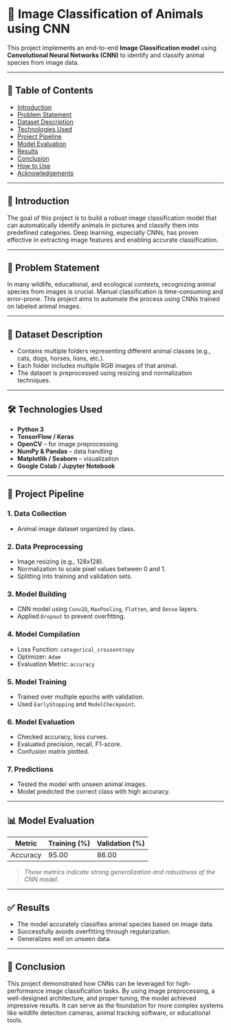 # 🐾 Image Classification of Animals using CNN

This project implements an end-to-end **Image Classification model** using **Convolutional Neural Networks (CNN)** to identify and classify animal species from image data.

---

## 📌 Table of Contents

- [Introduction](#introduction)
- [Problem Statement](#problem-statement)
- [Dataset Description](#dataset-description)
- [Technologies Used](#technologies-used)
- [Project Pipeline](#project-pipeline)
- [Model Evaluation](#model-evaluation)
- [Results](#results)
- [Conclusion](#conclusion)
- [How to Use](#how-to-use)
- [Acknowledgements](#acknowledgements)

---

## 📖 Introduction

The goal of this project is to build a robust image classification model that can automatically identify animals in pictures and classify them into predefined categories. Deep learning, especially CNNs, has proven effective in extracting image features and enabling accurate classification.

---

## 🧩 Problem Statement

In many wildlife, educational, and ecological contexts, recognizing animal species from images is crucial. Manual classification is time-consuming and error-prone. This project aims to automate the process using CNNs trained on labeled animal images.

---

## 📂 Dataset Description

- Contains multiple folders representing different animal classes (e.g., cats, dogs, horses, lions, etc.).
- Each folder includes multiple RGB images of that animal.
- The dataset is preprocessed using resizing and normalization techniques.

---

## 🛠️ Technologies Used

- **Python 3**
- **TensorFlow / Keras**
- **OpenCV** – for image preprocessing
- **NumPy & Pandas** – data handling
- **Matplotlib / Seaborn** – visualization
- **Google Colab / Jupyter Notebook**

---

## 🔁 Project Pipeline

### 1. **Data Collection**
- Animal image dataset organized by class.

### 2. **Data Preprocessing**
- Image resizing (e.g., 128x128).
- Normalization to scale pixel values between 0 and 1.
- Splitting into training and validation sets.

### 3. **Model Building**
- CNN model using `Conv2D`, `MaxPooling`, `Flatten`, and `Dense` layers.
- Applied `Dropout` to prevent overfitting.

### 4. **Model Compilation**
- Loss Function: `categorical_crossentropy`
- Optimizer: `Adam`
- Evaluation Metric: `accuracy`

### 5. **Model Training**
- Trained over multiple epochs with validation.
- Used `EarlyStopping` and `ModelCheckpoint`.

### 6. **Model Evaluation**
- Checked accuracy, loss curves.
- Evaluated precision, recall, F1-score.
- Confusion matrix plotted.

### 7. **Predictions**
- Tested the model with unseen animal images.
- Model predicted the correct class with high accuracy.

---

## 📊 Model Evaluation

| Metric     | Training (%) | Validation (%) |
|------------|--------------|----------------|
| Accuracy   | 95.00        | 86.00          |

> *These metrics indicate strong generalization and robustness of the CNN model.*

---

## ✅ Results

- The model accurately classifies animal species based on image data.
- Successfully avoids overfitting through regularization.
- Generalizes well on unseen data.

---

## 🏁 Conclusion

This project demonstrated how CNNs can be leveraged for high-performance image classification tasks. By using image preprocessing, a well-designed architecture, and proper tuning, the model achieved impressive results. It can serve as the foundation for more complex systems like wildlife detection cameras, animal tracking software, or educational tools.

 
